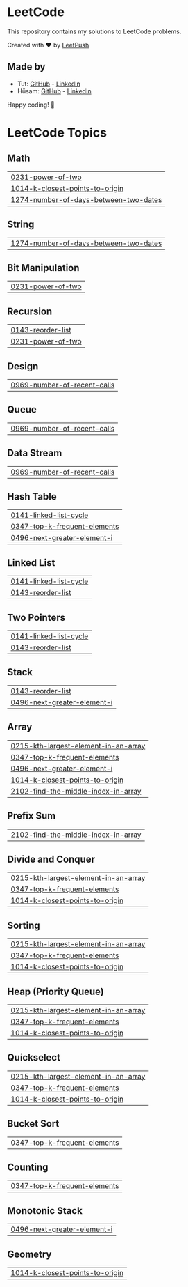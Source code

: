 # LeetCode

This repository contains my solutions to LeetCode problems.

Created with :heart: by [LeetPush](https://github.com/husamahmud/LeetPush)

 ## Made by 
 - Tut: [GitHub](https://github.com/TutTrue) - [LinkedIn](https://www.linkedin.com/in/mahmoud-hamdy-8b6825245/)
 - Hüsam: [GitHub](https://github.com/husamahmud) - [LinkedIn](https://www.linkedin.com/in/husamahmud/)

 Happy coding! 🚀
<!---LeetCode Topics Start-->
# LeetCode Topics
## Math
|  |
| ------- |
| [0231-power-of-two](https://github.com/Sherifwaelnagaty/ProblemSolving/tree/master/0231-power-of-two) |
| [1014-k-closest-points-to-origin](https://github.com/Sherifwaelnagaty/ProblemSolving/tree/master/1014-k-closest-points-to-origin) |
| [1274-number-of-days-between-two-dates](https://github.com/Sherifwaelnagaty/ProblemSolving/tree/master/1274-number-of-days-between-two-dates) |
## String
|  |
| ------- |
| [1274-number-of-days-between-two-dates](https://github.com/Sherifwaelnagaty/ProblemSolving/tree/master/1274-number-of-days-between-two-dates) |
## Bit Manipulation
|  |
| ------- |
| [0231-power-of-two](https://github.com/Sherifwaelnagaty/ProblemSolving/tree/master/0231-power-of-two) |
## Recursion
|  |
| ------- |
| [0143-reorder-list](https://github.com/Sherifwaelnagaty/ProblemSolving/tree/master/0143-reorder-list) |
| [0231-power-of-two](https://github.com/Sherifwaelnagaty/ProblemSolving/tree/master/0231-power-of-two) |
## Design
|  |
| ------- |
| [0969-number-of-recent-calls](https://github.com/Sherifwaelnagaty/ProblemSolving/tree/master/0969-number-of-recent-calls) |
## Queue
|  |
| ------- |
| [0969-number-of-recent-calls](https://github.com/Sherifwaelnagaty/ProblemSolving/tree/master/0969-number-of-recent-calls) |
## Data Stream
|  |
| ------- |
| [0969-number-of-recent-calls](https://github.com/Sherifwaelnagaty/ProblemSolving/tree/master/0969-number-of-recent-calls) |
## Hash Table
|  |
| ------- |
| [0141-linked-list-cycle](https://github.com/Sherifwaelnagaty/ProblemSolving/tree/master/0141-linked-list-cycle) |
| [0347-top-k-frequent-elements](https://github.com/Sherifwaelnagaty/ProblemSolving/tree/master/0347-top-k-frequent-elements) |
| [0496-next-greater-element-i](https://github.com/Sherifwaelnagaty/ProblemSolving/tree/master/0496-next-greater-element-i) |
## Linked List
|  |
| ------- |
| [0141-linked-list-cycle](https://github.com/Sherifwaelnagaty/ProblemSolving/tree/master/0141-linked-list-cycle) |
| [0143-reorder-list](https://github.com/Sherifwaelnagaty/ProblemSolving/tree/master/0143-reorder-list) |
## Two Pointers
|  |
| ------- |
| [0141-linked-list-cycle](https://github.com/Sherifwaelnagaty/ProblemSolving/tree/master/0141-linked-list-cycle) |
| [0143-reorder-list](https://github.com/Sherifwaelnagaty/ProblemSolving/tree/master/0143-reorder-list) |
## Stack
|  |
| ------- |
| [0143-reorder-list](https://github.com/Sherifwaelnagaty/ProblemSolving/tree/master/0143-reorder-list) |
| [0496-next-greater-element-i](https://github.com/Sherifwaelnagaty/ProblemSolving/tree/master/0496-next-greater-element-i) |
## Array
|  |
| ------- |
| [0215-kth-largest-element-in-an-array](https://github.com/Sherifwaelnagaty/ProblemSolving/tree/master/0215-kth-largest-element-in-an-array) |
| [0347-top-k-frequent-elements](https://github.com/Sherifwaelnagaty/ProblemSolving/tree/master/0347-top-k-frequent-elements) |
| [0496-next-greater-element-i](https://github.com/Sherifwaelnagaty/ProblemSolving/tree/master/0496-next-greater-element-i) |
| [1014-k-closest-points-to-origin](https://github.com/Sherifwaelnagaty/ProblemSolving/tree/master/1014-k-closest-points-to-origin) |
| [2102-find-the-middle-index-in-array](https://github.com/Sherifwaelnagaty/ProblemSolving/tree/master/2102-find-the-middle-index-in-array) |
## Prefix Sum
|  |
| ------- |
| [2102-find-the-middle-index-in-array](https://github.com/Sherifwaelnagaty/ProblemSolving/tree/master/2102-find-the-middle-index-in-array) |
## Divide and Conquer
|  |
| ------- |
| [0215-kth-largest-element-in-an-array](https://github.com/Sherifwaelnagaty/ProblemSolving/tree/master/0215-kth-largest-element-in-an-array) |
| [0347-top-k-frequent-elements](https://github.com/Sherifwaelnagaty/ProblemSolving/tree/master/0347-top-k-frequent-elements) |
| [1014-k-closest-points-to-origin](https://github.com/Sherifwaelnagaty/ProblemSolving/tree/master/1014-k-closest-points-to-origin) |
## Sorting
|  |
| ------- |
| [0215-kth-largest-element-in-an-array](https://github.com/Sherifwaelnagaty/ProblemSolving/tree/master/0215-kth-largest-element-in-an-array) |
| [0347-top-k-frequent-elements](https://github.com/Sherifwaelnagaty/ProblemSolving/tree/master/0347-top-k-frequent-elements) |
| [1014-k-closest-points-to-origin](https://github.com/Sherifwaelnagaty/ProblemSolving/tree/master/1014-k-closest-points-to-origin) |
## Heap (Priority Queue)
|  |
| ------- |
| [0215-kth-largest-element-in-an-array](https://github.com/Sherifwaelnagaty/ProblemSolving/tree/master/0215-kth-largest-element-in-an-array) |
| [0347-top-k-frequent-elements](https://github.com/Sherifwaelnagaty/ProblemSolving/tree/master/0347-top-k-frequent-elements) |
| [1014-k-closest-points-to-origin](https://github.com/Sherifwaelnagaty/ProblemSolving/tree/master/1014-k-closest-points-to-origin) |
## Quickselect
|  |
| ------- |
| [0215-kth-largest-element-in-an-array](https://github.com/Sherifwaelnagaty/ProblemSolving/tree/master/0215-kth-largest-element-in-an-array) |
| [0347-top-k-frequent-elements](https://github.com/Sherifwaelnagaty/ProblemSolving/tree/master/0347-top-k-frequent-elements) |
| [1014-k-closest-points-to-origin](https://github.com/Sherifwaelnagaty/ProblemSolving/tree/master/1014-k-closest-points-to-origin) |
## Bucket Sort
|  |
| ------- |
| [0347-top-k-frequent-elements](https://github.com/Sherifwaelnagaty/ProblemSolving/tree/master/0347-top-k-frequent-elements) |
## Counting
|  |
| ------- |
| [0347-top-k-frequent-elements](https://github.com/Sherifwaelnagaty/ProblemSolving/tree/master/0347-top-k-frequent-elements) |
## Monotonic Stack
|  |
| ------- |
| [0496-next-greater-element-i](https://github.com/Sherifwaelnagaty/ProblemSolving/tree/master/0496-next-greater-element-i) |
## Geometry
|  |
| ------- |
| [1014-k-closest-points-to-origin](https://github.com/Sherifwaelnagaty/ProblemSolving/tree/master/1014-k-closest-points-to-origin) |
<!---LeetCode Topics End-->